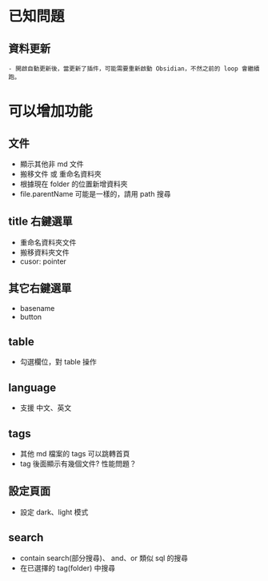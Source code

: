 # 已知問題

## 資料更新
    - 開啟自動更新後，當更新了插件，可能需要重新啟動 Obsidian，不然之前的 loop 會繼續跑。

# 可以增加功能
## 文件
- 顯示其他非 md 文件
- 搬移文件 或 重命名資料夾
- 根據現在 folder 的位置新增資料夾 
- file.parentName 可能是一樣的，請用 path 搜尋

## title 右鍵選單
- 重命名資料夾文件
- 搬移資料夾文件
- cusor: pointer

## 其它右鍵選單
- basename
- button

## table
- 勾選欄位，對 table 操作

## language
- 支援 中文、英文

## tags
- 其他 md 檔案的 tags 可以跳轉首頁
- tag 後面顯示有幾個文件? 性能問題？

## 設定頁面
- 設定 dark、light 模式

## search
- contain search(部分搜尋)、 and、or 類似 sql 的搜尋
- 在已選擇的 tag(folder) 中搜尋

